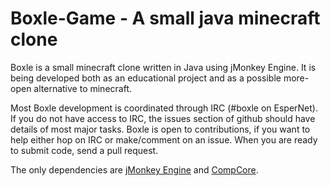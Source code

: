 Boxle-Game - A small java minecraft clone
==========

Boxle is a small minecraft clone written in Java using jMonkey Engine.  It is being developed both as an educational project and as a possible more-open alternative to minecraft.

Most Boxle development is coordinated through IRC (#boxle on EsperNet).  If you do not have access to IRC, the issues section of github should have details of most major tasks.  Boxle is open to contributions, if you want to help either hop on IRC or make/comment on an issue.  When you are ready to submit code, send a pull request.

The only dependencies are [jMonkey Engine](http://jmonkeyengine.org) and [CompCore](https://github.com/warriordog/CompCore).
